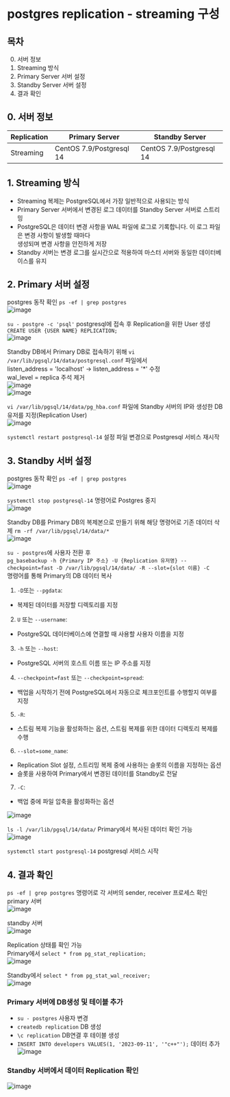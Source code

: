 # postgres replication - streaming 구성
## 목차
0. 서버 정보
1. Streaming 방식
2. Primary Server 서버 설정
3. Standby Server 서버 설정
4. 결과 확인  

## 0. 서버 정보

Replication|Primary Server|Standby Server
---|---|---|
Streaming|CentOS 7.9/Postgresql 14|CentOS 7.9/Postgresql 14

## 1. Streaming 방식
- Streaming 복제는 PostgreSQL에서 가장 일반적으로 사용되는 방식
- Primary Server 서버에서 변경된 로그 데이터를 Standby Server 서버로 스트리밍
- PostgreSQL은 데이터 변경 사항을 WAL 파일에 로그로 기록합니다. 이 로그 파일은 변경 사항이 발생할 때마다  
  생성되며 변경 사항을 안전하게 저장  
- Standby 서버는 변경 로그를 실시간으로 적용하여 마스터 서버와 동일한 데이터베이스를 유지


## 2. Primary 서버 설정
postgres 동작 확인 `ps -ef | grep postgres`  
![image](https://github.com/JunPyo0117/my-note/assets/80608601/51628477-a788-4d56-89ac-31b105939b77)  

`su - postgre -c 'psql'` postgresql에 접속 후 Replication을 위한 User 생성  
`CREATE USER {USER NAME} REPLICATION;`  
![image](https://github.com/JunPyo0117/my-note/assets/80608601/49b3bd7d-a872-46df-a67d-db86b5ece825)


Standby DB에서 Primary DB로 접속하기 위해 `vi /var/lib/pgsql/14/data/postgresql.conf` 파일에서  
listen_address = 'localhost' -> listen_address = '*' 수정  
wal_level = replica 주석 제거  
![image](https://github.com/JunPyo0117/my-note/assets/80608601/a64fec3b-efd0-470a-a9b7-f920d1c2d914)  
![image](https://github.com/JunPyo0117/my-note/assets/80608601/c74a96d1-0ee9-4508-9331-d0b9123ecbcc)  

`vi /var/lib/pgsql/14/data/pg_hba.conf` 파일에 Standby 서버의 IP와 생성한 DB 유저를 지정(Replication User)  
![image](https://github.com/JunPyo0117/my-note/assets/80608601/f4b42e6e-012d-4966-b70f-ae0bfafab647)  

`systemctl restart postgresql-14` 설정 파일 변경으로 Postgresql 서비스 재시작  

## 3. Standby 서버 설정
postgres 동작 확인 `ps -ef | grep postgres`    
![image](https://github.com/JunPyo0117/my-note/assets/80608601/862a1e0a-dc0b-4ffb-879c-acf1a8a02277)  

`systemctl stop postgresql-14` 명령어로 Postgres 중지  
![image](https://github.com/JunPyo0117/my-note/assets/80608601/42e3bdb3-ada7-4f41-bfbc-043a42aa7c7b)  

Standby DB를 Primary DB의 복제본으로 만들기 위해 해당 명령어로 기존 데이터 삭제   `rm -rf /var/lib/pgsql/14/data/*`  
![image](https://github.com/JunPyo0117/my-note/assets/80608601/5246cd4c-7476-4200-beff-efdc071a754d)  

`su - postgres`에 사용자 전환 후  
`pg_basebackup -h {Primary IP 주소} -U {Replication 유저명} --checkpoint=fast -D /var/lib/pgsql/14/data/ -R --slot={slot 이름} -C`  
명령어를 통해 Primary의 DB 데이터 복사  

1. `-D`또는 `--pgdata`:
- 복제된 데이터를 저장할 디렉토리를 지정
2. `U` 또는 `--username`:
- PostgreSQL 데이터베이스에 연결할 때 사용할 사용자 이름을 지정
3. `-h` 또는 `--host`:
- PostgreSQL 서버의 호스트 이름 또는 IP 주소를 지정
4. `--checkpoint=fast` 또는 `--checkpoint=spread`:
- 백업을 시작하기 전에 PostgreSQL에서 자동으로 체크포인트를 수행할지 여부를 지정
5. `-R`:
- 스트림 복제 기능을 활성화하는 옵션, 스트림 복제를 위한 데이터 디렉토리 복제를 수행
6. `--slot=some_name`:
- Replication Slot 설정, 스트리밍 복제 중에 사용하는 슬롯의 이름을 지정하는 옵션
- 슬롯을 사용하여 Primary에서 변경된 데이터를 Standby로 전달
7. `-C`:
- 백업 중에 파일 압축을 활성화하는 옵션  

![image](https://github.com/JunPyo0117/my-note/assets/80608601/ba074317-0d1d-45e7-b793-72b267696613)  

`ls -l /var/lib/pgsql/14/data/` Primary에서 복사된 데이터 확인 가능  
![image](https://github.com/JunPyo0117/my-note/assets/80608601/aefb3b41-6371-4b7e-b5a9-0e544083b5fd)  

`systemctl start postgresql-14` postgresql 서비스 시작

## 4. 결과 확인
`ps -ef | grep postgres` 명령어로 각 서버의 sender, receiver 프로세스 확인  
primary 서버  
![image](https://github.com/JunPyo0117/my-note/assets/80608601/0ad08468-5a93-4128-9e94-8f418d9f24c6)  

standby 서버  
![image](https://github.com/JunPyo0117/my-note/assets/80608601/2dcb4875-6908-433c-bf56-c00ca9e6e41b)

Replication 상태를 확인 가능  
Primary에서 `select * from pg_stat_replication;`  
![image](https://github.com/JunPyo0117/my-note/assets/80608601/313ba8d4-0c39-4d0f-839a-1de762f40043)  

Standby에서 `select * from pg_stat_wal_receiver;`  
![image](https://github.com/JunPyo0117/my-note/assets/80608601/3035c70c-9bd7-42e0-a0b8-0d1148b68491)  


### Primary 서버에 DB생성 및 테이블 추가  
- `su - postgres` 사용자 변경
- `createdb replication` DB 생성
- `\c replication` DB연결 후 테이블 생성
- `INSERT INTO developers VALUES(1, '2023-09-11', '"c++"');` 데이터 추가
![image](https://github.com/JunPyo0117/my-note/assets/80608601/10508ae8-8bca-4163-82d8-a42c96a404ec)  

### Standby 서버에서 데이터 Replication 확인
![image](https://github.com/JunPyo0117/my-note/assets/80608601/14a758d6-ac03-48d9-bb68-26b903314158)   

